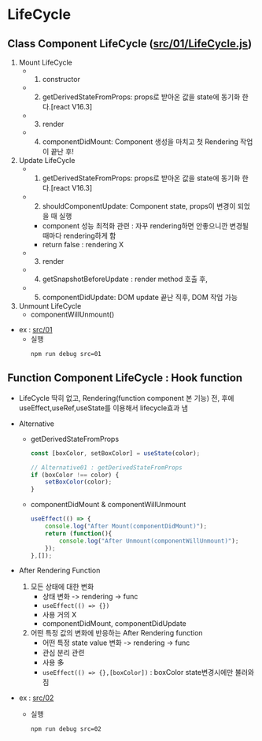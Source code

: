 # LifeCycle

## Class Component LifeCycle ([src/01/LifeCycle.js](src/01/LifeCycle.js))

1. Mount LifeCycle
    - 1) constructor
    - 2) getDerivedStateFromProps: props로 받아온 값을 state에 동기화 한다.[react V16.3]
    - 3) render
    - 4) componentDidMount: Component 생성을 마치고 첫 Rendering 작업이 끝난 후!
2. Update LifeCycle
    - 1) getDerivedStateFromProps: props로 받아온 값을 state에 동기화 한다.[react V16.3]
    - 2) shouldComponentUpdate: Component state, props이 변경이 되었을 때 실행
        - component 성능 최적화 관련 : 자꾸 rendering하면 안좋으니깐 변경될 때마다 rendering하게 함
        - return false : rendering X
    - 3) render
    - 4) getSnapshotBeforeUpdate : render method 호출 후,
    - 5) componentDidUpdate: DOM update 끝난 직후, DOM 작업 가능
3. Unmount LifeCycle
    - componentWillUnmount()

* ex : [src/01](src/01)
    * 실행
        ```shell
        npm run debug src=01
        ```

## Function Component LifeCycle : Hook function

* LifeCycle 딱히 없고, Rendering(function component 본 기능) 전, 후에 useEffect,useRef,useState를 이용해서 lifecycle효과 냄
* Alternative
    * getDerivedStateFromProps
        ```js
	    const [boxColor, setBoxColor] = useState(color);
        
        // Alternative01 : getDerivedStateFromProps
        if (boxColor !== color) {
            setBoxColor(color);
        }
        ```
    * componentDidMount & componentWillUnmount
        ```js
        useEffect(() => {
            console.log("After Mount(componentDidMount)");
            return (function(){
                console.log("After Unmount(componentWillUnmount)");
            });
        },[]);
        ```

* After Rendering Function
    1. 모든 상태에 대한 변화
        - 상태 변화 -> rendering -> func
        - ```useEffect(() => {})```
        - 사용 거의 X
        - componentDidMount, componentDidUpdate
    2. 어떤 특정 값의 변화에 반응하는 After Rendering function
        - 어떤 특정 state value 변화 -> rendering -> func
        - 관심 분리 관련
        - 사용 多
        - ```useEffect(() => {},[boxColor])``` : boxColor state변경시에만 불러와짐

* ex : [src/02](src/02)
    * 실행
        ```shell
        npm run debug src=02
        ```